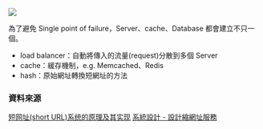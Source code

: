 ![](https://i.imgur.com/vwfDgds.png)

為了避免 Single point of failure，Server、cache、Database 都會建立不只一個。
- load balancer：自動將傳入的流量(request)分散到多個 Server
- cache：緩存機制，e.g. Memcached、Redis
- hash：原始網址轉換短網址的方法

### 資料來源
[短网址(short URL)系统的原理及其实现](https://hufangyun.com/2017/short-url/)
[系統設計 - 設計縮網址服務](https://www.jyt0532.com/2019/12/05/design-tiny-url/)